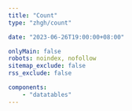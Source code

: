 ```yaml
---
title: "Count"
type: "zhgh/count"

date: "2023-06-26T19:00:00+08:00"

onlyMain: false
robots: noindex, nofollow
sitemap_exclude: false
rss_exclude: false

components:
    - "datatables"
---
```

